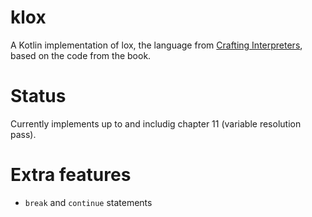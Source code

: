 # klox

A Kotlin implementation of lox, the language from [Crafting Interpreters](https://craftinginterpreters.com/), based on the code from the book.

# Status

Currently implements up to and includig chapter 11 (variable resolution pass).

# Extra features

* `break` and `continue` statements
